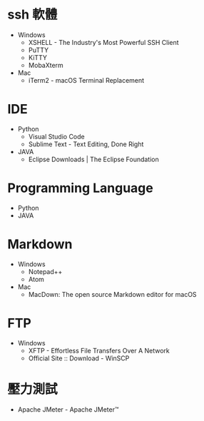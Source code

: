 # ssh 軟體
* Windows
  * XSHELL - The Industry's Most Powerful SSH Client
  * PuTTY
  * KiTTY 
  * MobaXterm
* Mac
  * iTerm2 - macOS Terminal Replacement

# IDE
* Python
  * Visual Studio Code
  * Sublime Text - Text Editing, Done Right
* JAVA
  * Eclipse Downloads | The Eclipse Foundation

# Programming Language
* Python
* JAVA

# Markdown
* Windows
  * Notepad++
  * Atom
* Mac
  * MacDown: The open source Markdown editor for macOS

# FTP
* Windows
  * XFTP - Effortless File Transfers Over A Network
  * Official Site :: Download - WinSCP

# 壓力測試
* Apache JMeter - Apache JMeter™

